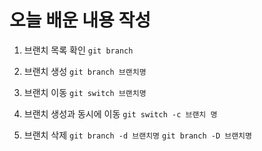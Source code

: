 # 오늘 배운 내용 작성 

1. 브랜치 목록 확인
`git branch` 

2. 브랜치 생성
`git branch 브랜치명`

3. 브랜치 이동
`git switch 브랜치명`

4. 브랜치 생성과 동시에 이동
`git switch -c 브랜치 명`

5. 브랜치 삭제
`git branch -d 브랜치명`
`git branch -D 브랜치명`
